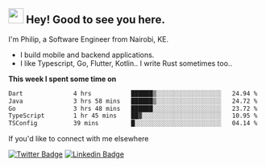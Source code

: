 <h2><img src="https://slackmojis.com/emojis/3643-cool-doge/download" width="30"/> Hey! Good to see you here.</h2>

<p>I'm Philip, a Software Engineer from Nairobi, KE. 

- I build mobile and backend applications.
- I like Typescript, Go, Flutter, Kotlin.. I write Rust sometimes too..</p>

**This week I spent some time on**
<!--START_SECTION:waka-->

```txt
Dart              4 hrs           ██████▒░░░░░░░░░░░░░░░░░░   24.94 %
Java              3 hrs 58 mins   ██████▒░░░░░░░░░░░░░░░░░░   24.72 %
Go                3 hrs 48 mins   ██████░░░░░░░░░░░░░░░░░░░   23.72 %
TypeScript        1 hr 45 mins    ██▓░░░░░░░░░░░░░░░░░░░░░░   10.95 %
TSConfig          39 mins         █░░░░░░░░░░░░░░░░░░░░░░░░   04.14 %
```

<!--END_SECTION:waka-->

If you'd like to connect with me elsewhere

[![Twitter Badge](https://img.shields.io/badge/-Twitter-1ca0f1?style=flat-square&labelColor=1ca0f1&logo=twitter&logoColor=white&link=https://twitter.com/_diogorodrigues)](https://twitter.com/kimathiphil)  [![Linkedin Badge](https://img.shields.io/badge/-LinkedIn-blue?style=flat-square&logo=Linkedin&logoColor=white&link=https://www.linkedin.com/in/philip-kimathi-2604a9114/)](https://www.linkedin.com/in/philip-kimathi-2604a9114/)
